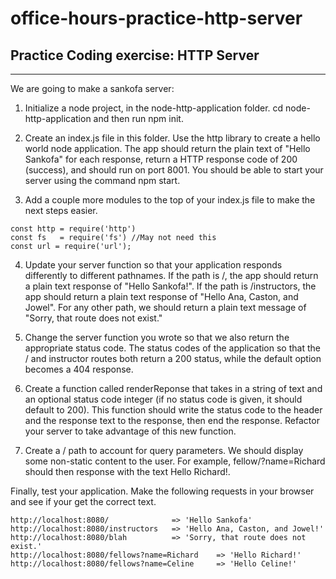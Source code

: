 # office-hours-practice-http-server

## Practice Coding exercise: HTTP Server
---
We are going to make a sankofa server:

1. Initialize a node project, in the node-http-application folder. cd node-http-application and then run npm init.

2. Create an index.js file in this folder. Use the http library to create a hello world node application. The app should return the plain text of "Hello Sankofa" for each response, return a HTTP response code of 200 (success), and should run on port 8001. You should be able to start your server using the command npm start.

3. Add a couple more modules to the top of your index.js file to make the next steps easier.

```
const http = require('http')
const fs   = require('fs') //May not need this
const url = require('url');
```
4. Update your server function so that your application responds differently to different pathnames. If the path is /, the app should return a plain text response of "Hello Sankofa!". If the path is /instructors, the app should return a plain text response of "Hello Ana, Caston, and Jowel". For any other path, we should return a plain text message of "Sorry, that route does not exist."

5. Change the server function you wrote so that we also return the appropriate status code. The status codes of the application so that the / and instructor routes both return a 200 status, while the default option becomes a 404 response.

6. Create a function called renderReponse that takes in a string of text and an optional status code integer (if no status code is given, it should default to 200). This function should write the status code to the header and the response text to the response, then end the response. Refactor your server to take advantage of this new function.

7. Create a / path to account for query parameters. We should display some non-static content to the user. For example, fellow/?name=Richard should then response with the text Hello Richard!.

Finally, test your application. Make the following requests in your browser and see if your get the correct text.
```
http://localhost:8080/              => 'Hello Sankofa'
http://localhost:8080/instructors   => 'Hello Ana, Caston, and Jowel!'
http://localhost:8080/blah          => 'Sorry, that route does not exist.'
http://localhost:8080/fellows?name=Richard    => 'Hello Richard!'
http://localhost:8080/fellows?name=Celine     => 'Hello Celine!'
```





